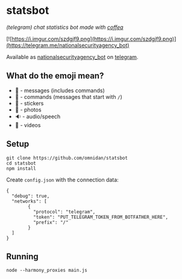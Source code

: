 # statsbot

_(telegram) chat statistics bot made with [coffea](https://github.com/caffeinery/coffea/tree/plugin-manager)_

[![https://i.imgur.com/szdgjf9.png](https://i.imgur.com/szdgjf9.png)](https://telegram.me/nationalsecurityagency_bot)

Available as [nationalsecurityagency_bot](https://telegram.me/nationalsecurityagency_bot) on [telegram](https://telegram.org/).

## What do the emoji mean?

 * :speech_balloon: - messages (includes commands)
 * :thought_balloon: - commands (messages that start with `/`)
 * :rainbow: - stickers
 * :mount_fuji: - photos
 * :sound: - audio/speech
 * :movie_camera: - videos

## Setup

```
git clone https://github.com/omnidan/statsbot
cd statsbot
npm install
```

Create `config.json` with the connection data:

```
{
  "debug": true,
  "networks": [
        {
          "protocol": "telegram",
          "token": "PUT_TELEGRAM_TOKEN_FROM_BOTFATHER_HERE",
          "prefix": "/"
        }
  ]
}
```


## Running

```
node --harmony_proxies main.js
```
